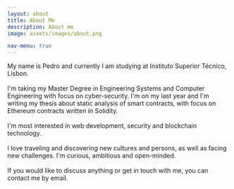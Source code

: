 ```yaml
---
layout: about
title: About Me
description: About me
image: assets/images/about.png

nav-menu: true
---
```


My name is Pedro and currently I am studying at Instituto Superior Técnico, Lisbon. <br><br>
I'm taking my Master Degree in Engineering Systems and Computer Engineering with focus on cyber-security. I'm on my last year and I'm writing my thesis about static analysis of smart contracts, with focus on Ethereum contracts written in Solidity. <br><br>
I'm most interested in web development, security and blockchain technology. <br><br>
I love traveling and discovering new cultures and persons, as well as facing new challenges. I'm curious, ambitious and open-minded. <br><br>
If you would like to discuss anything or get in touch with me, you can contact me by email.<br><br>


